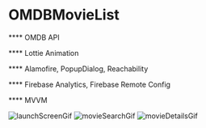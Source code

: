 # OMDBMovieList

**** OMDB API

**** Lottie Animation

**** Alamofire, PopupDialog, Reachability

**** Firebase Analytics, Firebase Remote Config

**** MVVM


![launchScreenGif](https://github.com/ozcylmzz/OMDBMovieList/assets/34898893/2cda88dc-e0ec-44e0-8268-80c9ec176d8c)
![movieSearchGif](https://github.com/ozcylmzz/OMDBMovieList/assets/34898893/7e0e8e01-791c-43cc-b9e9-10e82c067bfe)
![movieDetailsGif](https://github.com/ozcylmzz/OMDBMovieList/assets/34898893/77305b59-509a-425f-a716-4593861d668b)

